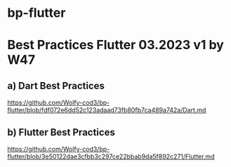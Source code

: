 # bp-flutter

# Best Practices Flutter 03.2023 v1 by W47

##  a) Dart Best Practices

https://github.com/Wolfy-cod3/bp-flutter/blob/fdf072e6dd52c123adaad73fb80fb7ca489a742a/Dart.md

## b) Flutter Best Practices

https://github.com/Wolfy-cod3/bp-flutter/blob/3e50122dae3cfbb3c297ce22bbab9da5f892c271/Flutter.md
